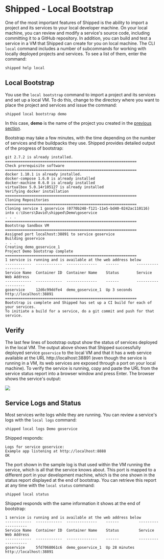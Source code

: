 # Shipped - Local Bootstrap

One of the most important features of Shipped is the ability to import a project and its services to your local developer machine.  On your local machine, you can review and modify a service's source code, including committing it to a GitHub repository.  In addition, you can build and test a service in a VM that Shipped can create for you on local machine.  The CLI `local` command includes a number of subcommands for working with locally deployed projects and services.  To see a list of them, enter the command:

    shipped help local
 
## Local Bootstrap
You use the `local bootstrap` command to import a project and its services and set up a local VM.  To do this, change to the directory where you want to place the project and services and issue the command:

    shipped local bootstrap demo

In this case, **demo** is the name of the project you created in the <a href="2.md">previous section</a>. 

Bootstrap may take a few minutes, with the time depending on the number of services and the buildpacks they use.  Shipped provides detailed output of the progress of bootstrap:

    git 2.7.2 is already installed.
    ============================================================
    Check prerequisite software
    ============================================================
    docker 1.10.1 is already installed.
    docker-compose 1.6.0 is already installed
    docker-machine 0.6.0 is already installed
    virtualbox 5.0.14r105127 is already installed
    Verifying docker installation
    ============================================================
    Cloning Repositories
    ============================================================
    Cloning service 1 goservice (0770b248-f121-11e5-bd40-0242ac110116) into c:\Users\David\shipped\Demo\goservice
    . . .
    ============================================================
    Bootstrap Sandbox VM
    ============================================================
    Assigned port localhost:38891 to service goservice
    Building goservice
    . . .
    Creating demo_goservice_1
    Project Demo bootstrap complete
    ============================================================
    1 service is running and is available at the web address below
    ------------  ------------  --------------    ------        -------------------
    Service Name  Container ID  Container Name    Status        Service Web Address
    ------------  ------------  --------------    ------        -------------------
    goservice     12d6c99ddfe4  demo_goservice_1  Up 3 seconds  http://localhost:38891
    ============================================================
    Bootstrap is complete and Shipped has set up a CI build for each of your services.
    To initiate a build for a service, do a git commit and push for that service.

<a name="verify"></a>
## Verify
The last few lines of bootstrap output show the status of services deployed in the local VM.  The output above shows that Shipped successfully deployed service `goservice` to the local VM and that it has a web service available at the URL http://localhost:38891 (even though the service is running in a VM, its web services are exposed through a port on your local machine).  To verify the service is running, copy and paste the URL from the service status report into a browser window and press Enter.   The browser shows the service's output:

![](posts/files/shipped-cli-labs/assets/bootstrap-verify.png)

## Service Logs and Status
Most services write logs while they are running.  You can review a service's logs with the `local logs` command:

    shipped local logs Demo goservice

Shipped responds:

    Logs for service goservice:
    Example app listening at http://localhost:8888
    OK

The port shown in the sample log is that used within the VM running the service, which is all that the service knows about.  This port is mapped to a different port in your development machine, which is the one shown in the status report displayed at the end of bootstrap.  You can retrieve this report at any time with the `local status` command:

    shipped local status

Shipped responds with the same information it shows at the end of bootstrap:

    1 service is running and is available at the web address below
    ------------  ------------  --------------    ------         -------------------
    Service Name  Container ID  Container Name    Status         Service Web Address
    ------------  ------------  --------------    ------         -------------------
    goservice     5fd7068061c6  demo_goservice_1  Up 28 minutes  http://localhost:38891
